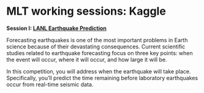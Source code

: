 # MLT working sessions: Kaggle

**Session I: [LANL Earthquake Prediction](https://www.kaggle.com/c/LANL-Earthquake-Prediction)**

Forecasting earthquakes is one of the most important problems in Earth science because of their devastating consequences. Current scientific studies related to earthquake forecasting focus on three key points: when the event will occur, where it will occur, and how large it will be.

In this competition, you will address when the earthquake will take place. Specifically, you’ll predict the time remaining before laboratory earthquakes occur from real-time seismic data.

